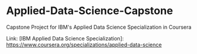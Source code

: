 # Applied-Data-Science-Capstone

Capstone Project for IBM's Applied Data Science Specialization in Coursera

Link: [IBM Applied Data Science Specialization]: https://www.coursera.org/specializations/applied-data-science
